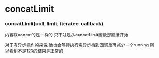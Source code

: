 # concatLimit

### concatLimit(coll, limit, iteratee, callback)

内容跟concat的是一样的 只不过是从concatLimit函数那直接开始

对于有异步操作的来说 他也会等待执行完异步得到回调后再减少一个running 所以看到不是123的结果是正常的